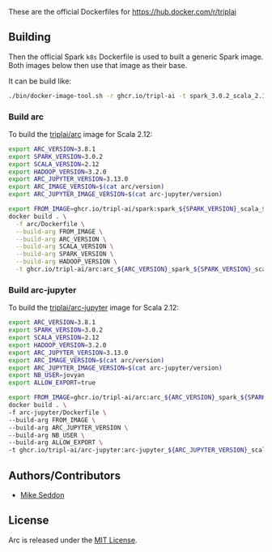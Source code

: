These are the official Dockerfiles for https://hub.docker.com/r/triplai

## Building

Then the official Spark `k8s` Dockerfile is used to built a generic Spark image. Both images below then use that image as their base.

It can be build like:

```bash
./bin/docker-image-tool.sh -r ghcr.io/tripl-ai -t spark_3.0.2_scala_2.12_hadoop_3.2.0 build
```

### Build arc

To build the [triplai/arc](https://github.com/orgs/tripl-ai/packages/container/package/arc) image for Scala 2.12:

```bash
export ARC_VERSION=3.8.1
export SPARK_VERSION=3.0.2
export SCALA_VERSION=2.12
export HADOOP_VERSION=3.2.0
export ARC_JUPYTER_VERSION=3.13.0
export ARC_IMAGE_VERSION=$(cat arc/version)
export ARC_JUPYTER_IMAGE_VERSION=$(cat arc-jupyter/version)

export FROM_IMAGE=ghcr.io/tripl-ai/spark:spark_${SPARK_VERSION}_scala_${SCALA_VERSION}_hadoop_${HADOOP_VERSION}
docker build . \
  -f arc/Dockerfile \
  --build-arg FROM_IMAGE \
  --build-arg ARC_VERSION \
  --build-arg SCALA_VERSION \
  --build-arg SPARK_VERSION \
  --build-arg HADOOP_VERSION \
  -t ghcr.io/tripl-ai/arc:arc_${ARC_VERSION}_spark_${SPARK_VERSION}_scala_${SCALA_VERSION}_hadoop_${HADOOP_VERSION}_${ARC_IMAGE_VERSION}
```
### Build arc-jupyter

To build the [triplai/arc-jupyter](https://github.com/orgs/tripl-ai/packages/container/package/arc-jupyter) image for Scala 2.12:

```bash
export ARC_VERSION=3.8.1
export SPARK_VERSION=3.0.2
export SCALA_VERSION=2.12
export HADOOP_VERSION=3.2.0
export ARC_JUPYTER_VERSION=3.13.0
export ARC_IMAGE_VERSION=$(cat arc/version)
export ARC_JUPYTER_IMAGE_VERSION=$(cat arc-jupyter/version)
export NB_USER=jovyan
export ALLOW_EXPORT=true

export FROM_IMAGE=ghcr.io/tripl-ai/arc:arc_${ARC_VERSION}_spark_${SPARK_VERSION}_scala_${SCALA_VERSION}_hadoop_${HADOOP_VERSION}_${ARC_IMAGE_VERSION}
docker build . \
-f arc-jupyter/Dockerfile \
--build-arg FROM_IMAGE \
--build-arg ARC_JUPYTER_VERSION \
--build-arg NB_USER \
--build-arg ALLOW_EXPORT \
-t ghcr.io/tripl-ai/arc-jupyter:arc-jupyter_${ARC_JUPYTER_VERSION}_scala_${SCALA_VERSION}_hadoop_${HADOOP_VERSION}_${ARC_JUPYTER_IMAGE_VERSION}
```

## Authors/Contributors

- [Mike Seddon](https://github.com/seddonm1)

## License

Arc is released under the [MIT License](https://opensource.org/licenses/MIT).
